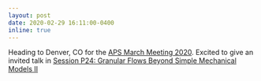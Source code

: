 ```yaml
---
layout: post
date: 2020-02-29 16:11:00-0400
inline: true
---
```


Heading to Denver, CO for the [APS March Meeting 2020](https://march.aps.org/). Excited to give an invited talk in [Session P24: Granular Flows Beyond Simple Mechanical Models II](http://meetings.aps.org/Meeting/MAR20/Session/P24)

